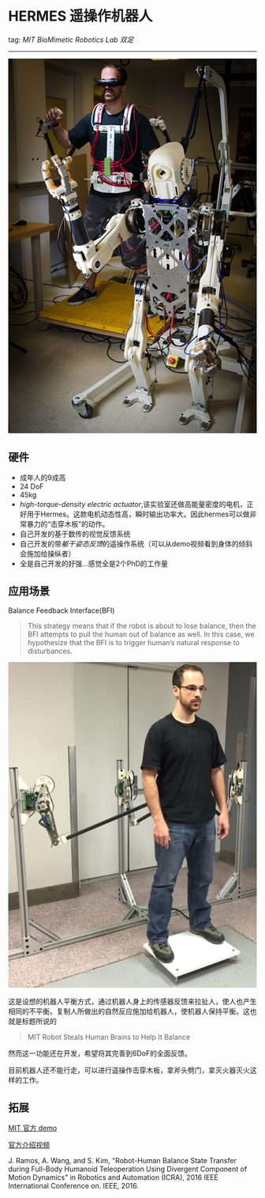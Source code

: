 # HERMES 遥操作机器人

tag: *MIT* *BioMimetic Robotics Lab* *双足*

---

![Aibo](../meta/pic/HERMES.jpeg)

## 硬件
- 成年人的9成高
- 24 DoF
- 45kg
- *high-torque-density electric actuator*,该实验室还做高能量密度的电机，正好用于Hermes。这款电机动态性高，瞬时输出功率大。因此hermes可以做非常暴力的“击穿木板”的动作。
- 自己开发的基于数传的视觉反馈系统
- 自己开发的带*躯干姿态反馈*的遥操作系统（可以从demo视频看到身体的倾斜会施加给操纵者）
- 全是自己开发的好强…感觉全是2个PhD的工作量


## 应用场景

Balance Feedback Interface(BFI)

> This strategy means that if the robot is about to lose balance, then the BFI attempts to pull the human out of balance as well. In this case, we hypothesize that the BFI is to trigger human’s natural response to disturbances.

![Aibo](../meta/pic/BFI.jpeg)

这是设想的机器人平衡方式，通过机器人身上的传感器反馈来拉扯人，使人也产生相同的不平衡。复制人所做出的自然反应施加给机器人，使机器人保持平衡。这也就是标题所说的

> MIT Robot Steals Human Brains to Help It Balance

然而这一功能还在开发，希望将其完善到6DoF的全面反馈。

目前机器人还不能行走，可以进行遥操作击穿木板，拿斧头劈门，拿灭火器灭火这样的工作。

## 拓展
[MIT 官方 demo](https://www.youtube.com/watch?time_continue=160&v=2-5n2IsdCqU)

[官方介绍视频](https://www.youtube.com/watch?time_continue=196&v=p8ozov_xymM)

J. Ramos, A. Wang, and S. Kim, "Robot-Human Balance State Transfer during Full-Body Humanoid Teleoperation Using Divergent Component of Motion Dynamics" in Robotics and Automation (ICRA), 2016 IEEE International Conference on. IEEE, 2016.